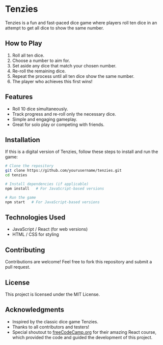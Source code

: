 # Tenzies

Tenzies is a fun and fast-paced dice game where players roll ten dice in an attempt to get all dice to show the same number.

## How to Play

1. Roll all ten dice.
2. Choose a number to aim for.
3. Set aside any dice that match your chosen number.
4. Re-roll the remaining dice.
5. Repeat the process until all ten dice show the same number.
6. The player who achieves this first wins!

## Features

- Roll 10 dice simultaneously.
- Track progress and re-roll only the necessary dice.
- Simple and engaging gameplay.
- Great for solo play or competing with friends.

## Installation

If this is a digital version of Tenzies, follow these steps to install and run the game:

```sh
# Clone the repository
git clone https://github.com/yourusername/tenzies.git
cd tenzies

# Install dependencies (if applicable)
npm install   # For JavaScript-based versions

# Run the game
npm start   # For JavaScript-based versions
```

## Technologies Used

- JavaScript / React (for web versions)
- HTML / CSS for styling

## Contributing

Contributions are welcome! Feel free to fork this repository and submit a pull request.

## License

This project is licensed under the MIT License.

## Acknowledgments

- Inspired by the classic dice game Tenzies.
- Thanks to all contributors and testers!
- Special shoutout to [freeCodeCamp.org](https://www.freecodecamp.org/) for their amazing React course, which provided the code and guided the development of this project.

